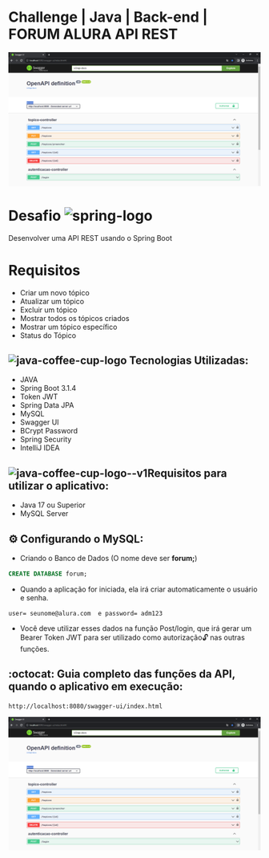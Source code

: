 # Challenge | Java | Back-end | FORUM ALURA API REST

<p align="center" >
     <img width="600" heigth="400" src="https://raw.githubusercontent.com/IgorAgui/Forum-Alura/main/Img/ApiForum.PNG">
</p>


# Desafio <img width="48" height="48" src="https://img.icons8.com/color/48/spring-logo.png" alt="spring-logo"/>
Desenvolver uma API REST usando o Spring Boot

# Requisitos
- Criar um novo tópico
- Atualizar um tópico
- Excluir um tópico
- Mostrar todos os tópicos criados
- Mostrar um tópico específico
- Status do Tópico

## <img width="64" height="64" src="https://img.icons8.com/nolan/64/1A6DFF/C822FF/java-coffee-cup-logo.png" alt="java-coffee-cup-logo"/> Tecnologias Utilizadas:
- JAVA
- Spring Boot 3.1.4
- Token JWT
- Spring Data JPA
- MySQL
- Swagger UI
- BCrypt Password
- Spring Security
- IntelliJ IDEA

## <img width="64" height="64" src="https://img.icons8.com/color/48/java-coffee-cup-logo--v1.png" alt="java-coffee-cup-logo--v1"/>Requisitos para utilizar o aplicativo:

- Java 17 ou Superior
- MySQL Server

## ⚙️ Configurando o MySQL:
- Criando o Banco de Dados (O nome deve ser **forum;**)
```sql
CREATE DATABASE forum;
```
- Quando a aplicação for iniciada, ela irá criar automaticamente o usuário e senha.
```
user= seunome@alura.com  e password= adm123
```
- Você deve utilizar esses dados na função Post/login, que irá gerar um Bearer Token JWT para ser utilizado como autorização🔓 nas outras funções.

## :octocat: Guia completo das funções da API, quando o aplicativo em execução:
```
http://localhost:8080/swagger-ui/index.html
```
<p align="center" >
     <img width="800" heigth="600" src="https://raw.githubusercontent.com/IgorAgui/Forum-Alura/main/Img/ApiForum.PNG">
</p>















